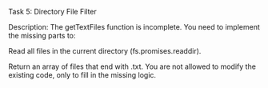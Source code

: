 Task 5: Directory File Filter

Description:
The getTextFiles function is incomplete. You need to implement the missing parts to:

Read all files in the current directory (fs.promises.readdir).

Return an array of files that end with .txt.
You are not allowed to modify the existing code, only to fill in the missing logic.
